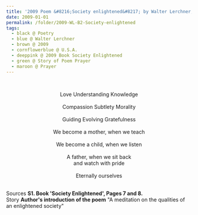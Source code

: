 ```yaml
---
title: '2009 Poem &#8216;Society enlightened&#8217; by Walter Lerchner, U.S.A. from the Book &#8216;Society Enlightened&#8217; Pages 7 and 8'
date: 2009-01-01
permalink: /folder/2009-WL-B2-Society-enlightened
tags:
  - black @ Poetry
  - blue @ Walter Lerchner
  - brown @ 2009
  - cornflowerblue @ U.S.A.
  - deeppink @ 2009 Book Society Enlightened  
  - green @ Story of Poem Prayer
  - maroon @ Prayer
---
```


<br>

<p style="text-align:center;">
Love Understanding Knowledge<br>
<br>
Compassion Subtlety Morality<br>
<br>
Guiding Evolving Gratefulness<br>
<br>
We become a mother, when we teach<br>
<br>
We become a child, when we listen<br>
<br>
A father, when we sit back<br>
and watch with pride<br>
<br>
Eternally ourselves
</p>

<br>

<wave-list>
<list-title color="DarkSeaGreen" width="40">Sources</list-title>
  <list-item color="BlanchedAlmond"  width="285"><b> S1. Book 'Society Enlightened', Pages 7 and 8.</b></list-item>
</wave-list>

<br>

<wave-list>
<list-title color="DarkSeaGreen" width="25">Story</list-title>
  <list-item color="BlanchedAlmond"  width="280"><b>Author's introduction of the poem</b> "A meditation on the qualities of an enlightened society"</list-item>
</wave-list>